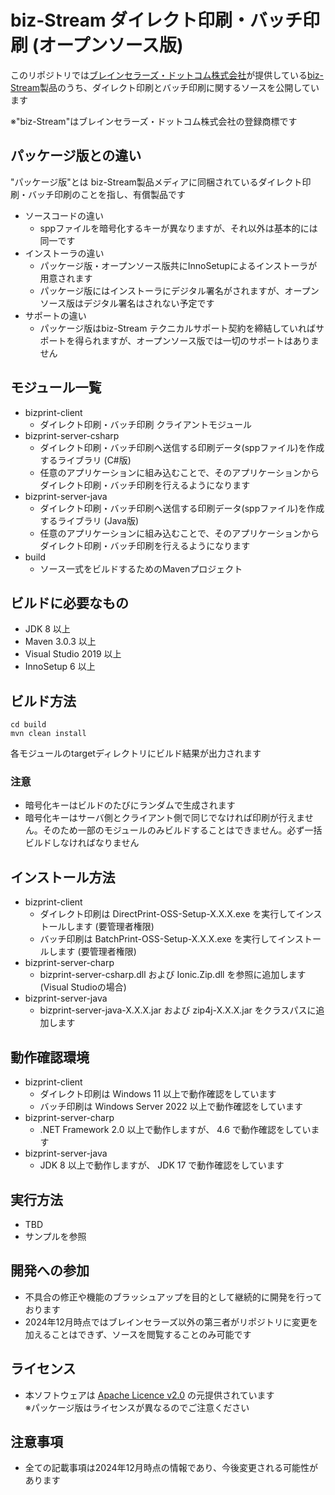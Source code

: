 # biz-Stream ダイレクト印刷・バッチ印刷 (オープンソース版)

このリポジトリでは[ブレインセラーズ・ドットコム株式会社](https://www.brainsellers.com/)が提供している[biz-Stream](https://www.brainsellers.com/product/bizstream/)製品のうち、ダイレクト印刷とバッチ印刷に関するソースを公開しています

※"biz-Stream"はブレインセラーズ・ドットコム株式会社の登録商標です

## パッケージ版との違い
"パッケージ版"とは biz-Stream製品メディアに同梱されているダイレクト印刷・バッチ印刷のことを指し、有償製品です
* ソースコードの違い
  * sppファイルを暗号化するキーが異なりますが、それ以外は基本的には同一です
* インストーラの違い
  * パッケージ版・オープンソース版共にInnoSetupによるインストーラが用意されます
  * パッケージ版にはインストーラにデジタル署名がされますが、オープンソース版はデジタル署名はされない予定です
* サポートの違い
  * パッケージ版はbiz-Stream テクニカルサポート契約を締結していればサポートを得られますが、オープンソース版では一切のサポートはありません

## モジュール一覧
* bizprint-client
  * ダイレクト印刷・バッチ印刷 クライアントモジュール
* bizprint-server-csharp
  * ダイレクト印刷・バッチ印刷へ送信する印刷データ(sppファイル)を作成するライブラリ (C#版)
  * 任意のアプリケーションに組み込むことで、そのアプリケーションからダイレクト印刷・バッチ印刷を行えるようになります
* bizprint-server-java
  * ダイレクト印刷・バッチ印刷へ送信する印刷データ(sppファイル)を作成するライブラリ (Java版)
  * 任意のアプリケーションに組み込むことで、そのアプリケーションからダイレクト印刷・バッチ印刷を行えるようになります
* build
  * ソース一式をビルドするためのMavenプロジェクト

## ビルドに必要なもの
* JDK 8 以上
* Maven 3.0.3 以上
* Visual Studio 2019 以上
* InnoSetup 6 以上

## ビルド方法
```
cd build
mvn clean install
```
各モジュールのtargetディレクトリにビルド結果が出力されます

### 注意
* 暗号化キーはビルドのたびにランダムで生成されます
* 暗号化キーはサーバ側とクライアント側で同じでなければ印刷が行えません。そのため一部のモジュールのみビルドすることはできません。必ず一括ビルドしなければなりません

## インストール方法
* bizprint-client
  * ダイレクト印刷は DirectPrint-OSS-Setup-X.X.X.exe を実行してインストールします (要管理者権限)
  * バッチ印刷は BatchPrint-OSS-Setup-X.X.X.exe を実行してインストールします (要管理者権限)
* bizprint-server-charp
  * bizprint-server-csharp.dll および Ionic.Zip.dll を参照に追加します (Visual Studioの場合)
* bizprint-server-java
  * bizprint-server-java-X.X.X.jar および zip4j-X.X.X.jar をクラスパスに追加します

## 動作確認環境
* bizprint-client
  * ダイレクト印刷は Windows 11 以上で動作確認をしています
  * バッチ印刷は Windows Server 2022 以上で動作確認をしています
* bizprint-server-charp
  * .NET Framework 2.0 以上で動作しますが、 4.6 で動作確認をしています
* bizprint-server-java
  * JDK 8 以上で動作しますが、 JDK 17 で動作確認をしています

## 実行方法
* TBD
* サンプルを参照

## 開発への参加
* 不具合の修正や機能のブラッシュアップを目的として継続的に開発を行っております  
* 2024年12月時点ではブレインセラーズ以外の第三者がリポジトリに変更を加えることはできず、ソースを閲覧することのみ可能です

## ライセンス
* 本ソフトウェアは [Apache Licence v2.0](https://www.apache.org/licenses/LICENSE-2.0) の元提供されています  
※パッケージ版はライセンスが異なるのでご注意ください

## 注意事項
* 全ての記載事項は2024年12月時点の情報であり、今後変更される可能性があります
